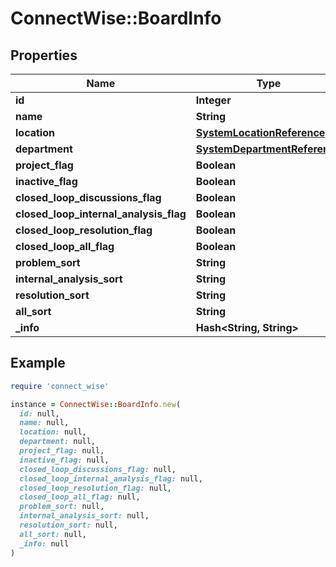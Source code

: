 # ConnectWise::BoardInfo

## Properties

| Name | Type | Description | Notes |
| ---- | ---- | ----------- | ----- |
| **id** | **Integer** |  | [optional] |
| **name** | **String** |  | [optional] |
| **location** | [**SystemLocationReference**](SystemLocationReference.md) |  | [optional] |
| **department** | [**SystemDepartmentReference**](SystemDepartmentReference.md) |  | [optional] |
| **project_flag** | **Boolean** |  | [optional] |
| **inactive_flag** | **Boolean** |  | [optional] |
| **closed_loop_discussions_flag** | **Boolean** |  | [optional] |
| **closed_loop_internal_analysis_flag** | **Boolean** |  | [optional] |
| **closed_loop_resolution_flag** | **Boolean** |  | [optional] |
| **closed_loop_all_flag** | **Boolean** |  | [optional] |
| **problem_sort** | **String** |  | [optional] |
| **internal_analysis_sort** | **String** |  | [optional] |
| **resolution_sort** | **String** |  | [optional] |
| **all_sort** | **String** |  | [optional] |
| **_info** | **Hash&lt;String, String&gt;** |  | [optional] |

## Example

```ruby
require 'connect_wise'

instance = ConnectWise::BoardInfo.new(
  id: null,
  name: null,
  location: null,
  department: null,
  project_flag: null,
  inactive_flag: null,
  closed_loop_discussions_flag: null,
  closed_loop_internal_analysis_flag: null,
  closed_loop_resolution_flag: null,
  closed_loop_all_flag: null,
  problem_sort: null,
  internal_analysis_sort: null,
  resolution_sort: null,
  all_sort: null,
  _info: null
)
```

